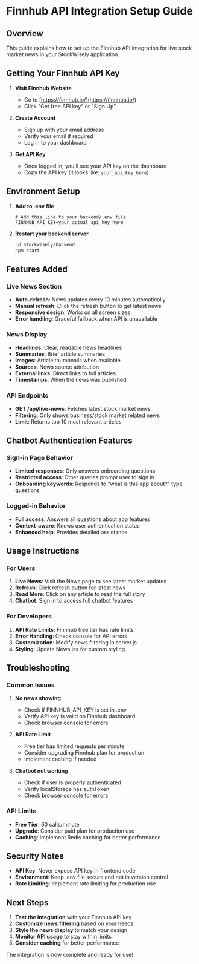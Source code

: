 # Finnhub API Integration Setup Guide

## Overview
This guide explains how to set up the Finnhub API integration for live stock market news in your StockWisely application.

## Getting Your Finnhub API Key

1. **Visit Finnhub Website**
   - Go to [https://finnhub.io/](https://finnhub.io/)
   - Click "Get free API key" or "Sign Up"

2. **Create Account**
   - Sign up with your email address
   - Verify your email if required
   - Log in to your dashboard

3. **Get API Key**
   - Once logged in, you'll see your API key on the dashboard
   - Copy the API key (it looks like: `your_api_key_here`)

## Environment Setup

1. **Add to .env file**
   ```env
   # Add this line to your backend/.env file
   FINNHUB_API_KEY=your_actual_api_key_here
   ```

2. **Restart your backend server**
   ```bash
   cd Stockwisely/backend
   npm start
   ```

## Features Added

### Live News Section
- **Auto-refresh**: News updates every 10 minutes automatically
- **Manual refresh**: Click the refresh button to get latest news
- **Responsive design**: Works on all screen sizes
- **Error handling**: Graceful fallback when API is unavailable

### News Display
- **Headlines**: Clear, readable news headlines
- **Summaries**: Brief article summaries
- **Images**: Article thumbnails when available
- **Sources**: News source attribution
- **External links**: Direct links to full articles
- **Timestamps**: When the news was published

### API Endpoints
- **GET /api/live-news**: Fetches latest stock market news
- **Filtering**: Only shows business/stock market related news
- **Limit**: Returns top 10 most relevant articles

## Chatbot Authentication Features

### Sign-in Page Behavior
- **Limited responses**: Only answers onboarding questions
- **Restricted access**: Other queries prompt user to sign in
- **Onboarding keywords**: Responds to "what is this app about?" type questions

### Logged-in Behavior  
- **Full access**: Answers all questions about app features
- **Context-aware**: Knows user authentication status
- **Enhanced help**: Provides detailed assistance

## Usage Instructions

### For Users
1. **Live News**: Visit the News page to see latest market updates
2. **Refresh**: Click refresh button for latest news
3. **Read More**: Click on any article to read the full story
4. **Chatbot**: Sign in to access full chatbot features

### For Developers
1. **API Rate Limits**: Finnhub free tier has rate limits
2. **Error Handling**: Check console for API errors
3. **Customization**: Modify news filtering in server.js
4. **Styling**: Update News.jsx for custom styling

## Troubleshooting

### Common Issues

1. **No news showing**
   - Check if FINNHUB_API_KEY is set in .env
   - Verify API key is valid on Finnhub dashboard
   - Check browser console for errors

2. **API Rate Limit**
   - Free tier has limited requests per minute
   - Consider upgrading Finnhub plan for production
   - Implement caching if needed

3. **Chatbot not working**
   - Check if user is properly authenticated
   - Verify localStorage has authToken
   - Check browser console for errors

### API Limits
- **Free Tier**: 60 calls/minute
- **Upgrade**: Consider paid plan for production use
- **Caching**: Implement Redis caching for better performance

## Security Notes

- **API Key**: Never expose API key in frontend code
- **Environment**: Keep .env file secure and not in version control
- **Rate Limiting**: Implement rate limiting for production use

## Next Steps

1. **Test the integration** with your Finnhub API key
2. **Customize news filtering** based on your needs  
3. **Style the news display** to match your design
4. **Monitor API usage** to stay within limits
5. **Consider caching** for better performance

The integration is now complete and ready for use!